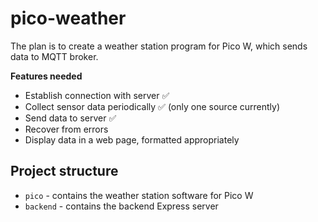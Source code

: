 # pico-weather

The plan is to create a weather station program for Pico W, which sends data to MQTT broker.

**Features needed**

- Establish connection with server ✅
- Collect sensor data periodically ✅ (only one source currently)
- Send data to server ✅
- Recover from errors
- Display data in a web page, formatted appropriately

## Project structure

* `pico` - contains the weather station software for Pico W
* `backend` - contains the backend Express server
